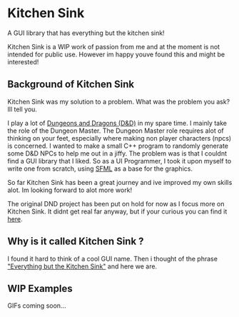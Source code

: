 # Kitchen Sink

A GUI library that has everything but the kitchen sink!

Kitchen Sink is a WIP work of passion from me and at the moment is not intended for public use.
However im happy youve found this and might be interested!

## Background of Kitchen Sink

Kitchen Sink was my solution to a problem. What was the problem you ask?
Ill tell you.

I play a lot of [Dungeons and Dragons (D&D)](https://en.wikipedia.org/wiki/Dungeons_%26_Dragons) in my spare time. I mainly take the role of the Dungeon Master.
The Dungeon Master role requires alot of thinking on your feet, especially where making non player characters (npcs) is concerned.
I wanted to make a small C++ program to randomly generate some D&D NPCs to help me out in a jiffy.
The problem was is that I couldnt find a GUI library that I liked.
So as a UI Programmer, I took it upon myself to write one from scratch, using [SFML](https://www.sfml-dev.org/) as a base for the graphics.

So far Kitchen Sink has been a great journey and ive improved my own skills alot. Im looking forward to alot more work!

The original DND project has been put on hold for now as I focus more on Kitchen Sink.
It didnt get real far anyway, but if your curious you can find it [here](https://github.com/IsaacSimmons96/dnd_npc_maker).

## Why is it called Kitchen Sink ?
I found it hard to think of a cool GUI name.
Then i thought of the phrase ["Everything but the Kitchen Sink"](https://wordhistories.net/2017/09/06/everything-but-kitchen-sink/) and here we are.

## WIP Examples
GIFs coming soon...